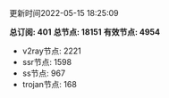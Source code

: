 更新时间2022-05-15 18:25:09

**总订阅: 401**
**总节点: 18151**
**有效节点: 4954**
- v2ray节点: 2221
- ssr节点: 1598
- ss节点: 967
- trojan节点: 168
